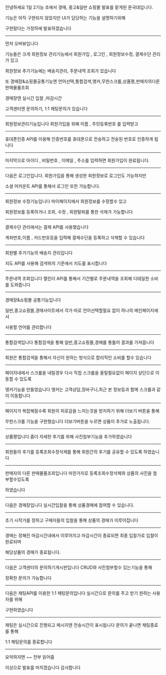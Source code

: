 안녕하세요 1일 2기능 조에서 경매, 중고&일반 쇼핑몰 발표를 맡게된 문국대입니다.

기능은 아직 구현되지 않았지만 UI가 담당하는 기능을 설명하기위해

 구현됬다는 가정하에 발표하겠습니다

---

먼저 오버뷰입니다

기능들은 크게  회원정보 관리기능에서 회원가입 , 로그인 , 회원정보수정, 결제수단 관리가 있고

회원정보 추가기능에는 배송지관리, 주문내역 조회가 있습니다

또 경매장&쇼핑몰공통기능엔 언어선택,통합검색,앵커,무한스크롤,상품평,판매자의다른판매물품조회

경매장엔 실시간 입찰 ,마감시간

고객센터엔 문의하기, 1:1 채팅문의가 있습니다

---

회원정보관리기능입니다 회원가입을 위해 이름 , 주민등록번호 를 입력받고

---

휴대폰인증 API를 이용해 인증번호를 휴대폰으로 전송하고 전송된 번호로 인증하게 됩니다

---

마지막으로 아이디 , 비밀번호 , 이메일 , 주소를 입력하면  회원가입이 완료됩니다.

---

다음은 로그인입니다. 회원가입을 통해 생성한 회원정보로 로그인도 가능하지만

소셜 어카운트 API를 통해서 로그인 또한 가능합니다.

---

회원정보 수정기능입니다 마이페이지에서 회원정보를 수정할수 있고

회원정보를 등록하거나 조회, 수정 , 회원탈퇴를 통한 삭제가 가능합니다

---

결제수단 관리에서는 결제 API를 사용했습니다

계좌번호,이름 , 카드번호등을 입력해 결제수단을 등록하고 삭제할 수 있습니다

---

회원별 추가기능의 배송지 관리입니다

지도 API를 사용해 검색위치 기준에서 지도를 표시합니다

---

주문내역 조회입니다 캘린더 API를 통해서 기간별로 주문내역을 조회해 디테일한 소비를 도와줍니다

---

경매장&쇼핑몰 공통기능입니다 

일반,중고쇼핑몰,경매사이트에서 각가 따로 언어선택할필요 없이 하나의 메인페이지에서

사용할 언어를 관리합니다

---

통합검색입니다  통합검색을 통해 일반,중고쇼핑몰,경매를 통틀어 결과를 가져옵니다

---

회원은 통합검색을 통해서 자신이 원하는 방식으로 합리적인 소비를 할수 있습니다 

---

페이지내에서 스크롤을 내릴경우 다시 직접 스크롤을 올릴필요없이 페이지 상단으로 이동할 수 있도록 

앵커기능을 만들었습니다 앵커는  고객상담,장바구니,최근 본 정보등과 함께 스크롤과 같이 이동합니다

---

페이지가 복잡해질수록 회원의 피로감을 느끼는것을 방지하기 위해 더보기 버튼을 통해

무한스크롤 기능을 구현했습니다 더보기버튼을 누르면 상품이 추가로 노출됩니다.

---

상품평입니다  좀더 자세한 후기를 위해 사진첨부기능을 추가하였습니다

---

회원들의 후기를 등록조회수정삭제를 통해 회원간의 후기를 공유할 수 있도록 하였습니다

---

판매자의 다른 판매물품조회입니다 마찬가지로 등록조회수정삭제와 상품의 사진을 첨부할수있도록

하였습니다

---

다음은 경매장입니다 실시간입찰을 통해 상품경매에 참여할 수 있습니다.

---

초기 시작가를 정하고 구매자들의 입찰을 통해 상품의 경매가 이루어집니다 

---

경매는 정해진 마감시간내에서 이루어지고 마감시간이 종료되면 최종 입찰가로 입찰이 완료되며

해당상품의 경매가 종료됩니다.

---

다음은 고객센터의 문의하기게시판입니다  CRUD와 사진첨부할수 있는기능을 통해 

정확한 문의가 가능합니다

---

다음은 채팅API를 이용한 1:1  채팅문의입니다 실시간으로 문의를 주고 받기 원하는 사용자를 위해

구현하였습니다

---

채팅은 실시간으로 진행되고 메시지엔 전송시간이 표시됩니다 문의가 끝나면 채팅종료를 통해 

1:1 채팅문의를 종료합니다

---

요악하자면 ~~ 전부 읽어줌

이상으로 발표를 마치겠습니다 감사합니다









